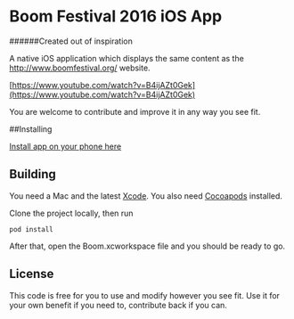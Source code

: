 
# Boom Festival 2016 iOS App
######Created out of inspiration

A native iOS application which displays the same content as the http://www.boomfestival.org/ website.

[https://www.youtube.com/watch?v=B4ijAZt0Gek](https://www.youtube.com/watch?v=B4ijAZt0Gek)


You are welcome to contribute and improve it in any way you see fit. 


##Installing

[Install app on your phone here](https://itunes.apple.com/us/app/boom-festival-mobile/id1104292874?ls=1&mt=8) 


## Building 

You need a Mac and the latest [Xcode](https://developer.apple.com/xcode/download/). 
You also need [Cocoapods](https://cocoapods.org) installed.

Clone the project locally, then run 

	pod install

After that, open the Boom.xcworkspace file and you should be ready to go.

## License

This code is free for you to use and modify however you see fit. 
Use it for your own benefit if you need to, contribute back if you can.






